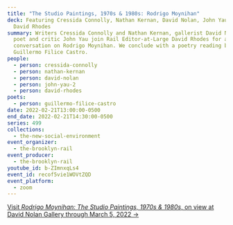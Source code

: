 ```yaml
---
title: "The Studio Paintings, 1970s & 1980s: Rodrigo Moynihan"
deck: Featuring Cressida Connolly, Nathan Kernan, David Nolan, John Yau, and
  David Rhodes
summary: Writers Cressida Connolly and Nathan Kernan, gallerist David Nolan, and
  poet and critic John Yau join Rail Editor-at-Large David Rhodes for a
  conversation on Rodrigo Moynihan. We conclude with a poetry reading by
  Guillermo Filice Castro.
people:
  - person: cressida-connolly
  - person: nathan-kernan
  - person: david-nolan
  - person: john-yau-2
  - person: david-rhodes
poets:
  - person: guillermo-filice-castro
date: 2022-02-21T13:00:00-0500
end_date: 2022-02-21T14:30:00-0500
series: 499
collections:
  - the-new-social-environment
event_organizer:
  - the-brooklyn-rail
event_producer:
  - the-brooklyn-rail
youtube_id: b-ZImnxqLs4
event_id: recof5vie1WOVtZQD
event_platform:
  - zoom
---
```

[Visit *Rodrigo Moynihan: The Studio Paintings, 1970s & 1980s*, on view at David Nolan Gallery through March 5, 2022 →](https://www.davidnolangallery.com/exhibitions/rodrigo-moynihan-the-studio-paintings-1970s-1980s)